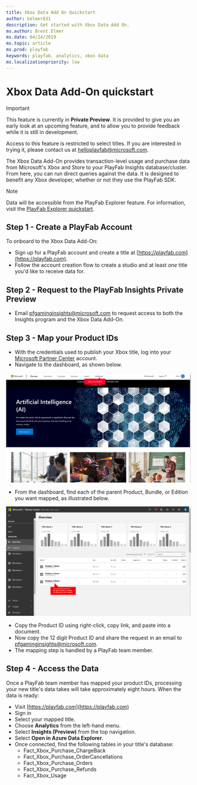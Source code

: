```yaml
---
title: Xbox Data Add On Quickstart
author: belmer831
description: Get started with Xbox Data Add On. 
ms.author: Brent.Elmer
ms.date: 04/24/2019
ms.topic: article
ms.prod: playfab
keywords: playfab. analytics, xbox data
ms.localizationpriority: low
---
```


# Xbox Data Add-On quickstart

> [!IMPORTANT]
> This feature is currently in **Private Preview**.
> It is provided to give you an early look at an upcoming feature, and to allow you to provide feedback while it is still in development.  
>
> Access to this feature is restricted to select titles. If you are interested in trying it, please contact us at [helloplayfab@microsoft.com](mailto:helloplayfab@microsoft.com).

The Xbox Data Add-On provides transaction-level usage and purchase data from Microsoft's Xbox and Store to your PlayFab Insights database/cluster. From here, you can run direct queries against the data. It is designed to benefit any Xbox developer, whether or not they use the PlayFab SDK.

> [!NOTE]
> Data will be accessible from the PlayFab Explorer feature. For information, visit the [PlayFab Explorer quickstart](../../Insights/explorer/quickstart.md).

## Step 1 - Create a PlayFab Account

To onboard to the Xbox Data Add-On:

- Sign up for a PlayFab account and create a title at [https://playfab.com](https://playfab.com).
- Follow the account creation flow to create a studio and at least *one* title you'd like to receive data for.

## Step 2 - Request to the PlayFab Insights Private Preview

- Email [pfgaminginsights@microsoft.com](mailto:pfgaminginsights@microsoft.com) to request access to both the Insights program and the Xbox Data Add-On.

## Step 3 - Map your Product IDs

- With the credentials used to publish your Xbox title, log into your [Microsoft Partner Center](https://partner.microsoft.com) account.
- Navigate to the dashboard, as shown below.

 ![Partner Center - Dashboard](../../media/feature-partner-center-dashboard.png)

- From the dashboard, find each of the parent Product, Bundle, or Edition you want mapped, as illustrated below.

 ![Partner Center - Product ID](../../media/feature-partner-center-productid.png)

- Copy the Product ID using right-click, copy link, and paste into a document.
- Now copy the 12 digit Product ID and share the request in an email to [pfgaminginsights@microsoft.com](mailto:pfgaminginsights@microsoft.com).
- The mapping step is handled by a PlayFab team member.

## Step 4 - Access the Data

Once a PlayFab team member has mapped your product IDs, processing your new title's data takes will take approximately eight hours. When the data is ready:

- Visit [https://playfab.com](https://playfab.com)
- Sign in
- Select your mapped title.
- Choose **Analytics** from the left-hand menu.
- Select **Insights (Preview)** from the top navigation.
- Select **Open in Azure Data Explorer**.
- Once connected, find the following tables in your title's database:
  - Fact_Xbox_Purchase_ChargeBack
  - Fact_Xbox_Purchase_OrderCancellations
  - Fact_Xbox_Purchase_Orders
  - Fact_Xbox_Purchase_Refunds
  - Fact_Xbox_Usage
